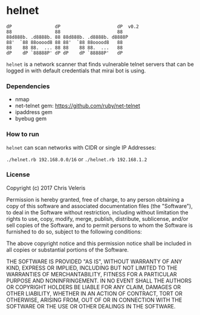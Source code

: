 # helnet

```
dP                dP                     dP  v0.2
88                88                     88
88d888b. .d8888b. 88 88d888b. .d8888b. d8888P
88'  `88 88ooood8 88 88'  `88 88ooood8   88
88    88 88.  ... 88 88    88 88.  ...   88
dP    dP `88888P' dP dP    dP `88888P'   dP
```

`helnet` is a network scanner that finds vulnerable telnet servers that can be logged in with default credentials that mirai bot is using.

### Dependencies
- nmap
- net-telnet gem: https://github.com/ruby/net-telnet
- ipaddress gem
- byebug gem

### How to run
`helnet` can scan networks with CIDR or single IP Addresses:

`./helnet.rb 192.168.0.0/16` or `./helnet.rb 192.168.1.2`

### License

Copyright (c) 2017 Chris Veleris

Permission is hereby granted, free of charge, to any person obtaining a copy
of this software and associated documentation files (the "Software"), to deal
in the Software without restriction, including without limitation the rights
to use, copy, modify, merge, publish, distribute, sublicense, and/or sell
copies of the Software, and to permit persons to whom the Software is
furnished to do so, subject to the following conditions:

The above copyright notice and this permission notice shall be included in all
copies or substantial portions of the Software.

THE SOFTWARE IS PROVIDED "AS IS", WITHOUT WARRANTY OF ANY KIND, EXPRESS OR
IMPLIED, INCLUDING BUT NOT LIMITED TO THE WARRANTIES OF MERCHANTABILITY,
FITNESS FOR A PARTICULAR PURPOSE AND NONINFRINGEMENT. IN NO EVENT SHALL THE
AUTHORS OR COPYRIGHT HOLDERS BE LIABLE FOR ANY CLAIM, DAMAGES OR OTHER
LIABILITY, WHETHER IN AN ACTION OF CONTRACT, TORT OR OTHERWISE, ARISING FROM,
OUT OF OR IN CONNECTION WITH THE SOFTWARE OR THE USE OR OTHER DEALINGS IN THE
SOFTWARE.

